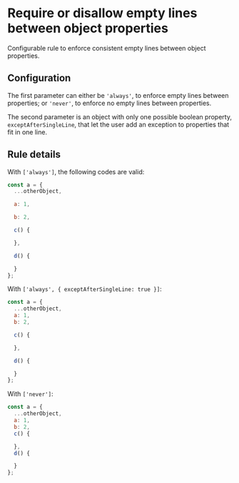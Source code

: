 # Require or disallow empty lines between object properties

Configurable rule to enforce consistent empty lines between object properties.

## Configuration

The first parameter can either be `'always'`, to enforce empty lines between properties; or `'never'`, to enforce no empty lines between properties.

The second parameter is an object with only one possible boolean property,
`exceptAfterSingleLine`, that let the user add an exception to properties that fit in one line.

## Rule details

With `['always']`, the following codes are valid:

```js
const a = {
  ...otherObject,

  a: 1,

  b: 2,

  c() {

  },

  d() {

  }
};
```

With `['always', { exceptAfterSingleLine: true }]`:

```js
const a = {
  ...otherObject,
  a: 1,
  b: 2,

  c() {

  },

  d() {

  }
};
```

With `['never']`:

```js
const a = {
  ...otherObject,
  a: 1,
  b: 2,
  c() {

  },
  d() {

  }
};
```
